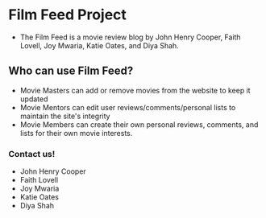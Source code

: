 # Film Feed Project
- The Film Feed is a movie review blog by John Henry Cooper, Faith Lovell, Joy Mwaria, Katie Oates, and Diya Shah.

## Who can use Film Feed?
- Movie Masters can add or remove movies from the website to keep it updated
- Movie Mentors can edit user reviews/comments/personal lists to maintain the site's integrity
- Movie Members can create their own personal reviews, comments, and lists for their own movie interests.

### Contact us!
- John Henry Cooper
- Faith Lovell
- Joy Mwaria
- Katie Oates
- Diya Shah